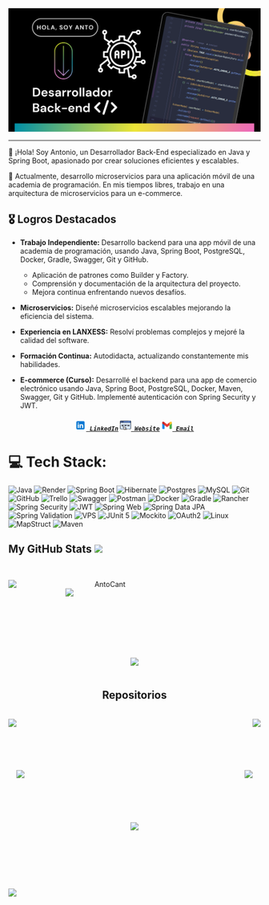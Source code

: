 <img src="https://github.com/AntoCant/AntoCant/raw/main/image/abo.png" alt="Image of Antonio">

---
👋 ¡Hola! Soy Antonio, un Desarrollador Back-End especializado en Java y Spring Boot, apasionado por crear soluciones eficientes y escalables.

💼 Actualmente, desarrollo microservicios para una aplicación móvil de una academia de programación. En mis tiempos libres, trabajo en una arquitectura de microservicios para un e-commerce.

## 🎖️ Logros Destacados

- **Trabajo Independiente:** Desarrollo backend para una app móvil de una academia de programación, usando Java, Spring Boot, PostgreSQL, Docker, Gradle, Swagger, Git y GitHub.
  - Aplicación de patrones como Builder y Factory.
  - Comprensión y documentación de la arquitectura del proyecto.
  - Mejora continua enfrentando nuevos desafíos.

- **Microservicios:** Diseñé microservicios escalables mejorando la eficiencia del sistema.

- **Experiencia en LANXESS:** Resolví problemas complejos y mejoré la calidad del software.

- **Formación Continua:** Autodidacta, actualizando constantemente mis habilidades.

- **E-commerce (Curso):** Desarrollé el backend para una app de comercio electrónico usando Java, Spring Boot, PostgreSQL, Docker, Maven, Swagger, Git y GitHub. Implementé autenticación con Spring Security y JWT.

<h5 align="center">
  <code><a href="https://linkedin.com/in/antonio-canteros/" title="LinkedIn Profile"><img width="22" src="https://github.com/AntoCant/AntoCant/raw/main/image/linkedin.png"> LinkedIn</a></code>
  <code><a href="https://antoniocanteros.com" title="Website"><img width="22" src="https://github.com/AntoCant/AntoCant/raw/main/image/web.png"> Website</a></code>
  <code><a href="mailto:antonio.canteros.alberto@gmail.com" title="Email"><img width="22" src="https://github.com/AntoCant/AntoCant/raw/main/image/gmail.png"> Email</a></code>
</h5>

# 💻 Tech Stack:
![Java](https://img.shields.io/badge/java-%23ED8B00.svg?style=flat&logo=openjdk&logoColor=white) ![Render](https://img.shields.io/badge/Render-%46E3B7.svg?style=flat&logo=render&logoColor=white) ![Spring Boot](https://img.shields.io/badge/Spring%20Boot-%236DB33F.svg?style=flat&logo=Spring-Boot&logoColor=white) 
![Hibernate](https://img.shields.io/badge/Hibernate-59666C?style=flat&logo=Hibernate&logoColor=white) ![Postgres](https://img.shields.io/badge/postgres-%23316192.svg?style=flat&logo=postgresql&logoColor=white) ![MySQL](https://img.shields.io/badge/mysql-4479A1.svg?style=flat&logo=mysql&logoColor=white) 
![Git](https://img.shields.io/badge/git-%23F05033.svg?style=flat&logo=git&logoColor=white) ![GitHub](https://img.shields.io/badge/github-%23121011.svg?style=flat&logo=github&logoColor=white) ![Trello](https://img.shields.io/badge/Trello-%23026AA7.svg?style=flat&logo=Trello&logoColor=white) 
![Swagger](https://img.shields.io/badge/-Swagger-%23Clojure?style=flat&logo=swagger&logoColor=white) ![Postman](https://img.shields.io/badge/Postman-FF6C37?style=flat&logo=postman&logoColor=white) ![Docker](https://img.shields.io/badge/docker-%230db7ed.svg?style=flat&logo=docker&logoColor=white) 
![Gradle](https://img.shields.io/badge/Gradle-02303A.svg?style=flat&logo=Gradle&logoColor=white) ![Rancher](https://img.shields.io/badge/rancher-%230075A8.svg?style=flat&logo=rancher&logoColor=white) ![Spring Security](https://img.shields.io/badge/Spring%20Security-%2346a32b?style=flat&logo=Spring-Security&logoColor=white)
![JWT](https://img.shields.io/badge/JWT-black?style=flat&logo=JSON%20web%20tokens)
![Spring Web](https://img.shields.io/badge/Spring%20Web-%236DB33F?style=flat&logo=Spring&logoColor=white)
![Spring Data JPA](https://img.shields.io/badge/Spring%20Data%20JPA-%236DB33F?style=flat&logo=Spring&logoColor=white)
![Spring Validation](https://img.shields.io/badge/Spring%20Validation-%236DB33F?style=flat&logo=Spring&logoColor=white)
![VPS](https://img.shields.io/badge/VPS-blue?style=flat&logo=Server&logoColor=white)
![JUnit 5](https://img.shields.io/badge/JUnit5-%2325A162?style=flat&logo=JUnit5&logoColor=white)
![Mockito](https://img.shields.io/badge/Mockito-%2346a32b?style=flat&logo=Mockito&logoColor=white)
![OAuth2](https://img.shields.io/badge/OAuth2-%234E9CAF?style=flat&logo=OAuth&logoColor=white)
![Linux](https://img.shields.io/badge/Linux-FCC624?style=flat&logo=Linux&logoColor=black)
![MapStruct](https://img.shields.io/badge/MapStruct-%23FF5733?style=flat&logo=MapStruct&logoColor=white)
![Maven](https://img.shields.io/badge/Maven-%23C71A36.svg?style=flat&logo=Apache-Maven&logoColor=white)



##  My GitHub Stats <img src = "https://i.pinimg.com/originals/65/c4/f4/65c4f452571be1261e9c623f7da488ac.gif" width = 35px> 
<br>
<p align="center">
  <div align="center">
    <a href="https://github.com/denvercoder1/github-readme-streak-stats" title="Go to Source">
      <img align="left" width=390 src="https://streak-stats.demolab.com/?user=AntoCant&theme=react&border=61dafb&hide_border=true" alt="AntoCant" />
    </a>
    <a href="https://github.com/anuraghazra/github-readme-stats" title="Go to Source">
      <img align="right" width=390 src="https://github-readme-stats.vercel.app/api?username=AntoCant&show_icons=true&theme=react&border_color=61dafb&hide_border=true" />
    </a>
  </div>
  <br><br><br><br><br><br><br><br><br>
  <div align="center">
    <a href="https://github.com/anuraghazra/github-readme-stats">
      <img height=200 align="center" src="https://github-readme-stats.vercel.app/api/top-langs/?username=AntoCant&hide=c%23,powershell,Mathematica,Ruby,Objective-C,Objective-C%2b%2b,Cuda&title_color=61dafb&text_color=ffffff&icon_color=61dafb&bg_color=20232a&langs_count=8&layout=compact&border_color=61dafb&hide_border=true&size_weight=0.5&count_weight=0.5" />
    </a>
  </div>
  <br>


<h2 align="center">Repositorios</h2>
<br>
<div width="100%" align="center">
  <a align="left" href="https://github.com/CantMagg-tech-works/Auth-Server" title="Auth Server">
    <img align="left" height="115" src="https://github-readme-stats.vercel.app/api/pin/?username=CantMagg-tech-works&repo=Auth-Server&theme=react&border_color=61dafb&border_radius=10&v=2">
  </a>
  <a align="right" href="https://github.com/CantMagg-tech-works/api-users" title="API Users">
    <img align="right" height="115" src="https://github-readme-stats.vercel.app/api/pin/?username=CantMagg-tech-works&repo=api-users&theme=react&border_color=61dafb&border_radius=10&v=2">
  </a>
</div>
<br/><br/><br/><br/><br/><br/>
<div width="100%" align="center">
  <a align="left" href="https://github.com/Team-6-R-L-Academy-Backend/api-products" title="API Products">
    <img align="left" height="115" src="https://github-readme-stats.vercel.app/api/pin/?username=Team-6-R-L-Academy-Backend&repo=api-products&theme=react&border_color=61dafb&border_radius=10&v=2">
  </a>
  <a align="right" href="https://github.com/Team-6-R-L-Academy-Backend/api-users" title="API Users">
    <img align="right" height="115" src="https://github-readme-stats.vercel.app/api/pin/?username=Team-6-R-L-Academy-Backend&repo=api-users&theme=react&border_color=61dafb&border_radius=10&v=2">
  </a>
</div>
<br/><br/><br/><br/><br/><br/>
<div width="100%" align="center">
  <a align="center" href="https://github.com/AntoCant/porfolio" title="Portfolio">
    <img align="center" height="115" src="https://github-readme-stats.vercel.app/api/pin/?username=AntoCant&repo=porfolio&theme=react&border_color=61dafb&border_radius=10&v=2">
  </a>
</div>
<br/><br/><br/><br/><br/><br/>

[![](https://visitcount.itsvg.in/api?id=AntoCant&icon=2&color=12)](https://visitcount.itsvg.in)
